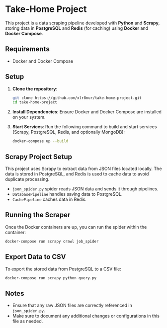 # Take-Home Project

This project is a data scraping pipeline developed with **Python** and **Scrapy**, storing data in **PostgreSQL** and **Redis** (for caching) using **Docker** and **Docker Compose**.

## Requirements

- Docker and Docker Compose

## Setup

1. **Clone the repository**:
   ```bash
   git clone https://github.com/xlr8nur/take-home-project.git
   cd take-home-project
   ```

2. **Install Dependencies**:
   Ensure Docker and Docker Compose are installed on your system.

3. **Start Services**:
   Run the following command to build and start services (Scrapy, PostgreSQL, Redis, and optionally MongoDB):
   ```bash
   docker-compose up --build
   ```

## Scrapy Project Setup

This project uses Scrapy to extract data from JSON files located locally. The data is stored in PostgreSQL, and Redis is used to cache data to avoid duplicate processing.

- `json_spider.py` spider reads JSON data and sends it through pipelines.
- `DatabasePipeline` handles saving data to PostgreSQL.
- `CachePipeline` caches data in Redis.

## Running the Scraper

Once the Docker containers are up, you can run the spider within the container:
   ```bash
   docker-compose run scrapy crawl job_spider
   ```

## Export Data to CSV

To export the stored data from PostgreSQL to a CSV file:
   ```bash
   docker-compose run scrapy python query.py
   ```

## Notes

- Ensure that any raw JSON files are correctly referenced in `json_spider.py`.
- Make sure to document any additional changes or configurations in this file as needed.
